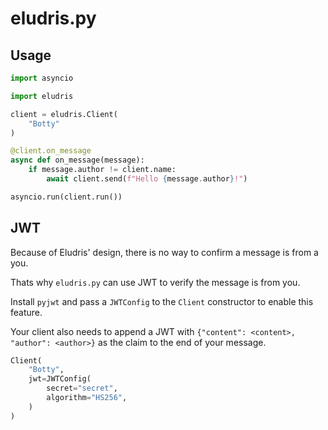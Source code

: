 # eludris.py

## Usage

```python
import asyncio

import eludris

client = eludris.Client(
    "Botty"
)

@client.on_message
async def on_message(message):
    if message.author != client.name:
        await client.send(f"Hello {message.author}!")

asyncio.run(client.run())
```

## JWT
Because of Eludris' design, there is no way to confirm a message is from a you.

Thats why `eludris.py` can use JWT to verify the message is from you.

Install `pyjwt` and pass a `JWTConfig` to the `Client` constructor to enable this feature.

Your client also needs to append a JWT with `{"content": <content>, "author": <author>}` as the claim to the end of your message.

```python
Client(
    "Botty",
    jwt=JWTConfig(
        secret="secret",
        algorithm="HS256",
    )
)
```